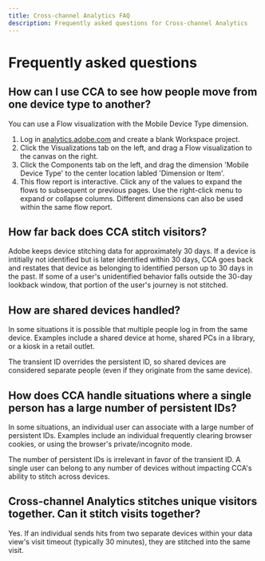 ```yaml
---
title: Cross-channel Analytics FAQ
description: Frequently asked questions for Cross-channel Analytics
---
```


# Frequently asked questions

## How can I use CCA to see how people move from one device type to another?

You can use a Flow visualization with the Mobile Device Type dimension.

1. Log in [analytics.adobe.com](https://analytics.adobe.com) and create a blank Workspace project.
2. Click the Visualizations tab on the left, and drag a Flow visualization to the canvas on the right.
3. Click the Components tab on the left, and drag the dimension 'Mobile Device Type' to the center location labled 'Dimension or Item'.
4. This flow report is interactive. Click any of the values to expand the flows to subsequent or previous pages. Use the right-click menu to expand or collapse columns. Different dimensions can also be used within the same flow report.

## How far back does CCA stitch visitors?

Adobe keeps device stitching data for approximately 30 days. If a device is intitially not identified but is later identified within 30 days, CCA goes back and restates that device as belonging to identified person up to 30 days in the past. If some of a user's unidentified behavior falls outside the 30-day lookback window, that portion of the user's journey is not stitched.

## How are shared devices handled?

In some situations it is possible that multiple people log in from the same device. Examples include a shared device at home, shared PCs in a library, or a kiosk in a retail outlet.

The transient ID overrides the persistent ID, so shared devices are considered separate people (even if they originate from the same device).

## How does CCA handle situations where a single person has a large number of persistent IDs?

In some situations, an individual user can associate with a large number of persistent IDs. Examples include an individual frequently clearing browser cookies, or using the browser's private/incognito mode.

The number of persistent IDs is irrelevant in favor of the transient ID. A single user can belong to any number of devices without impacting CCA's ability to stitch across devices.

## Cross-channel Analytics stitches unique visitors together. Can it stitch visits together?

Yes. If an individual sends hits from two separate devices within your data view's visit timeout (typically 30 minutes), they are stitched into the same visit.
